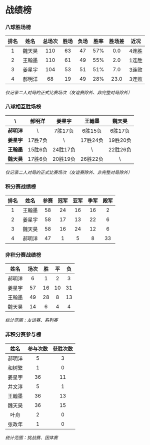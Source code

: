 # 战绩榜

### 八球胜场榜

| 排名 | 姓名   | 总场次 | 胜场 | 负场 | 胜率  | 胜场差 | 近况  |
| :--: | :---: | :---: | :--: | :--: | :--: | :---: | :---: |
| 1    | 魏天昊 | 110   | 63   | 47   | 57%  | 0.0   | 4连胜 |
| 2    | 王翰墨 | 110   | 61   | 49   | 55%  | 2.0   | 1连胜 |
| 3    | 姜星宇 | 104   | 53   | 51   | 51%  | 7.0   | 3连败 |
| 4    | 郝明洋 | 68    | 19   | 49   | 28%  | 23.0  | 3连败 |

*仅记录二人对局的正式比赛场次（友谊赛除外、非完整对局除外）*

### 八球相互胜场榜

|    **\\**   | 郝明洋  | 姜星宇   | 王翰墨   | 魏天昊   |
| :---------: | :----: | :------: | :------: | :-----: |
| **郝明洋** |   \\     | 7胜17负  | 6胜15负  | 6胜17负  |
| **姜星宇** | 17胜7负  |   \\     | 17胜24负 | 19胜20负 |
| **王翰墨** | 15胜6负  | 24胜17负 |   \\     | 22胜26负 |
| **魏天昊** | 17胜6负  | 20胜19负 | 26胜22负 |   \\     |

*仅记录二人对局的正式比赛场次（友谊赛除外、非完整对局除外）*

### 积分赛战绩榜

| 排名 | 姓名    |  参赛  | 冠军 | 亚军  | 季军 | 殿军 |
| :-: | :-----: | :---: | :--: | :--: | :--: | :--: |
| 1   | 王翰墨   |  58   | 24   | 16   | 16   | 2    |
| 2   | 姜星宇   |  58   | 17   | 13   | 22   | 6    |
| 3   | 魏天昊   |  58   | 16   | 24   | 12   | 6    |
| 4   | 郝明洋   |  47   | 1    | 5    | 8    | 33   |

### 非积分赛战绩榜

| 姓名   | 场次 | 胜   | 平   | 负   |
| :---: | :--: | :--: | :--: | :--: |
| 郝明洋 |  6   |  1   |  2   |  3   |
| 姜星宇 |  57  |  16  |  10  |  31  |
| 王翰墨 |  49  |  28  |  8   |  13  |
| 魏天昊 |  14  |  6   |  4   |  4   |

*统计范围：友谊赛、系列赛*

### 非积分赛参与榜

| 姓名   | 参与次数 | 获胜次数 |
| :----: | :-----: | :-----: |
| 郝明洋  |    5    |    3    |
| 和树繁  |    1    |    0    |
| 姜星宇  |   36    |   11    |
| 井文淳  |    5    |    1    |
| 王翰墨  |   36    |   13    |
| 魏天昊  |   36    |   15    |
| 叶舟    |    2    |    0    |
| 张政年  |    1    |    0    |

*统计范围：挑战赛、团体赛*